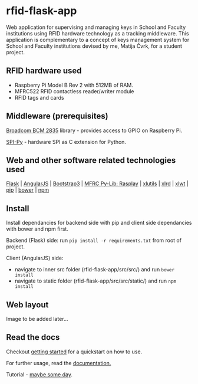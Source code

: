 # rfid-flask-app

Web application for supervising and managing keys in School and Faculty institutions using RFID hardware technology as a tracking middleware.
This application is complementary to a concept of keys management system for School and Faculty institutions devised by me, Matija Čvrk, for a student project.

## RFID hardware used

- Raspberry Pi Model B Rev 2 with 512MB of RAM.
- MFRC522 RFID contactless reader/writer module
- RFID tags and cards

## Middleware (prerequisites)

[Broadcom BCM 2835](http://www.airspayce.com/mikem/bcm2835/index.html) library - provides access to GPIO on Raspberry Pi.

[SPI-Py](https://github.com/lthiery/SPI-Py) - hardware SPI as C extension for Python.

## Web and other software related technologies used

[Flask](http://flask.pocoo.org/) |
[AngularJS](https://angularjs.org/) |
[Bootstrap3](http://getbootstrap.com/) |
[MFRC Py-Lib: Rasplay](https://github.com/rasplay/mfrc522-python) |
[xlutils](https://pypi.python.org/pypi/xlutils) |
[xlrd](https://pypi.python.org/pypi/xlrd) |
[xlwt](https://pypi.python.org/pypi/xlwt) |
[pip](https://pypi.python.org/pypi/pip) |
[bower](https://bower.io/) |
[npm](https://www.npmjs.com/)

## Install

Install dependancies for backend side with pip and client side dependancies with bower and npm first.

Backend (Flask) side: run `pip install -r requirements.txt` from root of project.

Client (AngularJS) side:
- navigate to inner src folder (rfid-flask-app/src/src/) and run `bower install`
- navigate to static folder (rfid-flask-app/src/src/static/) and run `npm install`

## Web layout
Image to be added later...

## Read the docs
Checkout [getting started]() for a quickstart on how to use.

For further usage, read the [documentation.](https://github.com/traVaulta/rfid-flask-app/blob/master/docs/)

Tutorial - [maybe some day]().
